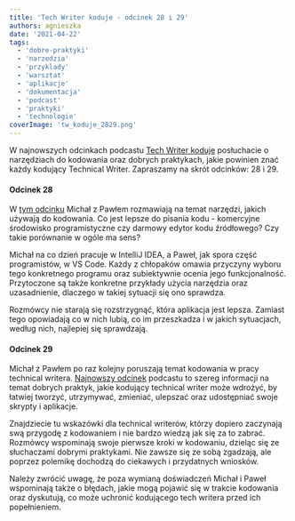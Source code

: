 ```yaml
---
title: 'Tech Writer koduje - odcinek 28 i 29'
authors: agnieszka
date: '2021-04-22'
tags:
  - 'dobre-praktyki'
  - 'narzedzia'
  - 'przyklady'
  - 'warsztat'
  - 'aplikacje'
  - 'dokumentacja'
  - 'podcast'
  - 'praktyki'
  - 'technologie'
coverImage: 'tw_koduje_2829.png'
---
```


W najnowszych odcinkach podcastu
[Tech Writer koduje](https://techwriterkoduje.pl/) posłuchacie o narzędziach do
kodowania oraz dobrych praktykach, jakie powinien znać każdy kodujący Technical
Writer. Zapraszamy na skrót odcinków: 28 i 29.

<!--truncate-->

#### Odcinek 28

W
[tym odcinku](https://techwriterkoduje.pl/blog/2021/03/22/tech-writer-wybiera-narzedzie-do-kodowania)
Michał z Pawłem rozmawiają na temat narzędzi, jakich używają do kodowania. Co
jest lepsze do pisania kodu - komercyjne środowisko programistyczne czy darmowy
edytor kodu źródłowego? Czy takie porównanie w ogóle ma sens?

Michał na co dzień pracuje w IntelliJ IDEA, a Paweł, jak spora część
programistów, w VS Code. Każdy z chłopaków omawia przyczyny wyboru tego
konkretnego programu oraz subiektywnie ocenia jego funkcjonalność. Przytoczone
są także konkretne przykłady użycia narzędzia oraz uzasadnienie, dlaczego w
takiej sytuacji się ono sprawdza.

Rozmówcy nie starają się rozstrzygnąć, która aplikacja jest lepsza. Zamiast tego
opowiadają co w nich lubią, co im przeszkadza i w jakich sytuacjach, według
nich, najlepiej się sprawdzają.

#### Odcinek 29

Michał z Pawłem po raz kolejny poruszają temat kodowania w pracy technical
writera.
[Najnowszy odcinek](https://techwriterkoduje.pl/blog/2021/04/08/tech-writer-koduje-wedlug-dobrych-praktyk)
podcastu to szereg informacji na temat dobrych praktyk, jakie kodujący technical
writer może wdrożyć, by łatwiej tworzyć, utrzymywać, zmieniać, ulepszać oraz
udostępniać swoje skrypty i aplikacje.

Znajdziecie tu wskazówki dla technical writerów, którzy dopiero zaczynają swą
przygodę z kodowaniem i nie bardzo wiedzą jak się za to zabrać. Rozmówcy
wspominają swoje pierwsze kroki w kodowaniu, dzieląc się ze słuchaczami dobrymi
praktykami. Nie zawsze się ze sobą zgadzają, ale poprzez polemikę dochodzą do
ciekawych i przydatnych wniosków.

Należy zwrócić uwagę, że poza wymianą doświadczeń Michał i Paweł wspominają
także o błędach, jakie mogą pojawić się w trakcie kodowania oraz dyskutują, co
może uchronić kodującego tech writera przed ich popełnieniem.
